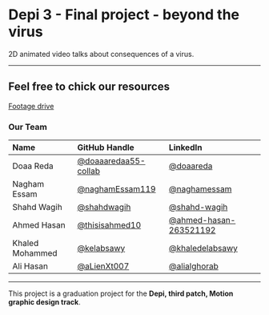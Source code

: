 # Depi 3 - Final project - beyond the virus
2D animated video talks about consequences of a virus.

---

## Feel free to chick our resources
[Footage drive](https://aunedu-my.sharepoint.com/:f:/g/personal/ahmed_hassan495_eng_aun_edu_eg/El8ZFXC583NDuBpesh-iZawBT_DzqGvbZoqBV_66EHmq6w?e=QeugKU)

### Our Team

| Name            | GitHub Handle        | LinkedIn |
| :-------------  | :------------------- | :------------------- |
| Doaa Reda       | [@doaaaredaa55-collab](https://github.com/doaaaredaa55-collab) | [@doaareda](https://www.linkedin.com/in/doaareda) |
| Nagham Essam    | [@naghamEssam119](https://github.com/NaghamEssam119) | [@naghamessam](https://www.linkedin.com/in/naghamessam) |
| Shahd Wagih     | [@shahdwagih](https://github.com/shahdwagih) | [@shahd-wagih](https://www.linkedin.com/in/shahd-wagih) |
| Ahmed Hasan     | [@thisisahmed10](https://github.com/thisisahmed10) | [@ahmed-hasan-263521192](https://www.linkedin.com/in/ahmed-hasan-263521192) |
| Khaled Mohammed | [@kelabsawy](https://github.com/Kelabsawy) | [@khaledelabsawy](https://www.linkedin.com/in/khaledelabsawy) |
| Ali Hasan       | [@aLienXt007](https://github.com/ALienXt007) | [@alialghorab](https://www.linkedin.com/in/alialghorab) |

---

This project is a graduation project for the **Depi, third patch, Motion graphic design track**.
